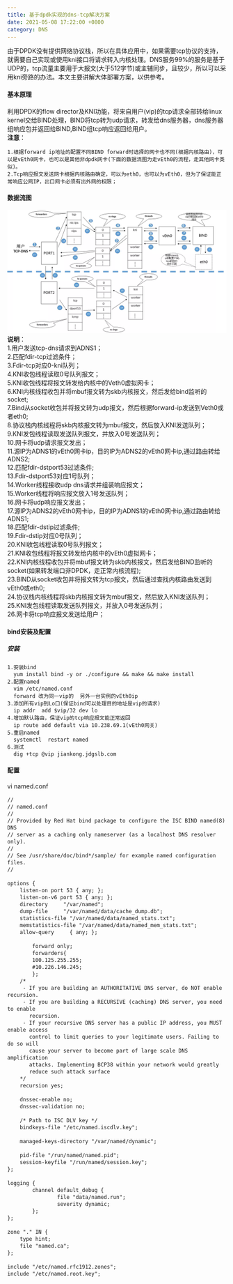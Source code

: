 ```yaml
---
title: 基于dpdk实现的dns-tcp解决方案
date: 2021-05-08 17:22:00 +0800
category: DNS
---
```

由于DPDK没有提供网络协议栈，所以在具体应用中，如果需要tcp协议的支持，就需要自己实现或使用kni接口将请求转入内核处理。DNS服务99%的服务是基于UDP的，tcp流量主要用于大报文(大于512字节)或主辅同步，且较少，所以可以采用kni旁路的办法。本文主要讲解大体部署方案，以供参考。

#### 基本原理
利用DPDK的flow director及KNI功能，将来自用户(vip)的tcp请求全部转给linux kernel交给BIND处理，BIND将tcp转为udp请求，转发给dns服务器，dns服务器组响应包并返回给BIND,BIND组tcp响应返回给用户。<br/>
**注意**：
```
1.根据forward ip地址的配置不同BIND forward时选择的网卡也不同(根据内核路由)，可以是vEth0网卡，也可以是其他非dpdk网卡(下面的数据流图为走vEth0的流程，走其他网卡类似)。
2.Tcp响应报文发送网卡根据内核路由确定，可以为eth0，也可以为vEth0，但为了保证能正常响应公网IP，出口网卡必须有出外网的权限；
```

#### 数据流图
![ADNS-TCP.webp](/assets/images/dns/ADNS-TCP.webp) <br/>
**说明**：<br/>
1.用户发送tcp-dns请求到ADNS1；<br/>
2.匹配fdir-tcp过滤条件；<br/>
3.Fdir-tcp对应0-kni队列；<br/>
4.KNI收包线程读取0号队列报文；<br/>
5.KNI收包线程将报文转发给内核中的Veth0虚拟网卡；<br/>
6.KNI内核线程收包并将mbuf报文转为skb内核报文，然后发给bind监听的socket;<br/>
7.Bind从socket收包并将报文转为udp报文，然后根据forward-ip发送到Veth0或者eth0;<br/>
8.协议栈内核线程将skb内核报文转为mbuf报文，然后放入KNI发送队列；<br/>
9.KNI发包线程读取发送队列报文，并放入0号发送队列；<br/>
10.网卡将udp请求报文发出；<br/>
11.源IP为ADNS1的vEth0网卡ip，目的IP为ADNS2的vEth0网卡ip,通过路由转给ADNS2;<br/>
12.匹配fdir-dstport53过滤条件;<br/>
13.Fdir-dstport53对应1号队列；<br/>
14.Worker线程接收udp dns请求并组装响应报文；<br/>
15.Worker线程将响应报文放入1号发送队列；<br/>
16.网卡将udp响应报文发出；<br/>
17.源IP为ADNS2的vEth0网卡ip，目的IP为ADNS1的vEth0网卡ip,通过路由转给ADNS1;<br/>
18.匹配fdir-dstip过滤条件;<br/>
19.Fdir-dstip对应0号队列；<br/>
20.KNI收包线程读取0号队列报文；<br/>
21.KNI收包线程将报文转发给内核中的vEth0虚拟网卡；<br/>
22.KNI内核线程收包并将mbuf报文转为skb内核报文，然后发给BIND监听的socket(如果转发端口非DPDK，走正常内核流程);<br/>
23.BIND从socket收包并将报文转为tcp报文，然后通过查找内核路由发送到vEth0或eth0;<br/>
24.协议栈内核线程将skb内核报文转为mbuf报文，然后放入KNI发送队列；<br/>
25.KNI发包线程读取发送队列报文，并放入0号发送队列；<br/>
26.网卡将tcp响应报文发送给用户；<br/>

#### bind安装及配置
##### 安装
```
1.安装bind
  yum install bind -y or ./configure && make && make install
2.配置named
  vim /etc/named.conf
  forward 改为同一vip的  另外一台实例的vEth0ip
3.添加所有vip到Lo口(保证bind可以处理目的地址是vip的请求)
  ip addr  add $vip/32 dev lo
4.增加默认路由，保证vip的tcp响应报文能正常返回
  ip route add default via 10.238.69.1(vEth0网关)
5.重启named
  systemctl  restart named
6.测试
  dig +tcp @vip jiankong.jdgslb.com
```
#### 配置
vi named.conf
```
//
// named.conf
//
// Provided by Red Hat bind package to configure the ISC BIND named(8) DNS
// server as a caching only nameserver (as a localhost DNS resolver only).
//
// See /usr/share/doc/bind*/sample/ for example named configuration files.
//

options {
    listen-on port 53 { any; };
    listen-on-v6 port 53 { any; };
    directory     "/var/named";
    dump-file     "/var/named/data/cache_dump.db";
    statistics-file "/var/named/data/named_stats.txt";
    memstatistics-file "/var/named/data/named_mem_stats.txt";
    allow-query     { any; };

        forward only;
        forwarders{
        100.125.255.255;
        #10.226.146.245;
        };
    /*
     - If you are building an AUTHORITATIVE DNS server, do NOT enable recursion.
     - If you are building a RECURSIVE (caching) DNS server, you need to enable
       recursion.
     - If your recursive DNS server has a public IP address, you MUST enable access
       control to limit queries to your legitimate users. Failing to do so will
       cause your server to become part of large scale DNS amplification
       attacks. Implementing BCP38 within your network would greatly
       reduce such attack surface
    */
    recursion yes;

    dnssec-enable no;
    dnssec-validation no;

    /* Path to ISC DLV key */
    bindkeys-file "/etc/named.iscdlv.key";

    managed-keys-directory "/var/named/dynamic";

    pid-file "/run/named/named.pid";
    session-keyfile "/run/named/session.key";
};

logging {
        channel default_debug {
                file "data/named.run";
                severity dynamic;
        };
};

zone "." IN {
    type hint;
    file "named.ca";
};

include "/etc/named.rfc1912.zones";
include "/etc/named.root.key";
```